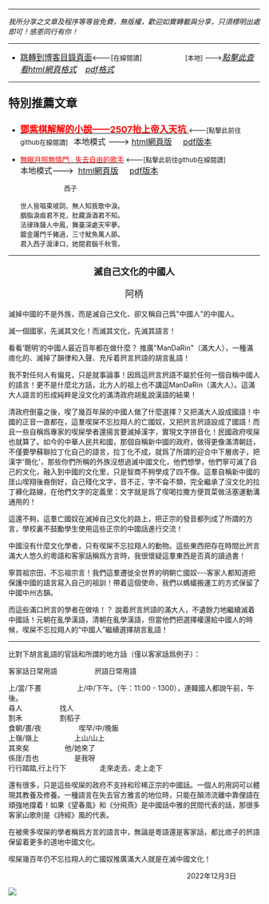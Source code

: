 ***
*我所分享之文章及程序等等皆免費，無版權，歡迎如實轉載與分享，只須標明出處即可！感恩同行有你！* 
****
- [<font size=3>跳轉到博客目錄頁面</font>](../tableOfContent.md)<---[<font size=2>在線閱讀</font>]&nbsp;&nbsp; &nbsp; &nbsp; &nbsp; &nbsp; &nbsp; &nbsp; &nbsp; &nbsp;&nbsp; &nbsp;  <font size=2> [本地] ---></font><font size=3>[*_點擊此查看html網頁格式_*](../tableOfContent.html)&nbsp; &nbsp; [*_pdf格式_*](../tableOfContent.md.pdf)</font>
****

### <p style="font-size: 23px; font-weight:900;">特別推薦文章</p>

- [<font size=4 color=red>**鄧紫棋解解的小說——2507抬上帝入天坑** </font>](https://github.com/brianwchh/worldofheart/blob/main/md_and_html/鄧紫棋解解的小說——2507抬上帝入天坑.md)<font size=2><---[點擊此前往github在線閱讀]</font>&nbsp;&nbsp;  <font size=3>本地模式 --->&nbsp;[html網頁版](../md_and_html/鄧紫棋解解的小說——2507抬上帝入天坑.html) &nbsp;&nbsp;&nbsp; [pdf版本](../md_and_html/鄧紫棋解解的小說——2507抬上帝入天坑.md.pdf) </font>  

- [<font color=red>無眠月照無情門 . 失去自由的歌手</font>](https://github.com/brianwchh/worldofheart/blob/main/md_and_html/%E7%84%A1%E7%9C%A0%E6%9C%88%E7%85%A7%E7%84%A1%E6%83%85%E9%96%80.md)<font size=2> <---[點擊此前往github在線閱讀]</font> &nbsp;&nbsp;&nbsp;&nbsp;&nbsp;&nbsp;&nbsp;&nbsp;&nbsp;&nbsp;&nbsp;&nbsp;&nbsp;&nbsp;&nbsp; <font size=3>本地模式---> &nbsp;[html網頁版](../md_and_html/無眠月照無情門.html) &nbsp;&nbsp;&nbsp; [pdf版本](../md_and_html/無眠月照無情門.md.pdf) </font>

    <p><font size=2>&nbsp; &nbsp; &nbsp; &nbsp; &nbsp; &nbsp; &nbsp; &nbsp; &nbsp; &nbsp; &nbsp; &nbsp; 西子</br></br>世人皆唱東坡詞，無人知我歌中淚。</br>胭脂淚痕君不見，肚藏淚酒君不知。</br>法律珠鍊人中鳳，舞臺深處天牢夢。</br>鍍金屠門千豬過，三寸魷魚萬人舔。</br>君入西子渡津口，她閱君腦千秋雪。</font></p>
    

****
****<p align="center" style="font-size: large;">滅自己文化的中國人</p>****

<p align="center" style="font-size: large;">阿柄</p>


滅掉中國的不是外族，而是滅自己文化、卻又稱自己爲"中國人"的中國人。  

滅一個國家，先滅其文化！而滅其文化，先滅其語言！  

看看‘聰明’的中國人最近百年都在做什麼？ 推廣"ManDaRin"（滿大人），一種滿痞化的、滅掉了韻律和入聲、充斥着屄言屄語的胡言亂語！  

我不對任何人有偏見，只是就事論事！因爲這屄言屄語不屬於任何一個自稱中國人的語言！更不是什麼北方話，北方人的祖上也不講這ManDaRin（滿大人）。這滿大人語言的形成純粹是沒文化的滿清政府胡亂說漢語的結果！  

清政府倒臺之後，喫了幾百年屎的中國人做了什麼選擇？又把滿大人設成國語！中國的正音一直都在，這羣喫屎不忘拉翔人的亡國奴，又把屄言屄語設成了國語！而且一些自稱爲專家的喫屎學者還揚言要滅掉漢字，實現文字拼音化！民國政府喫屎也就算了。如今的中華人民共和國，那個自稱新中國的政府，做得更像滿清朝廷，不僅要學蘇聯拉丁化自己的語言，拉丁化不成，就爲了所謂的迎合中下層痞子，把漢字'簡化'，那些你們所稱的外族沒想過滅中國文化，他們想學，他們寧可滅了自己的文化，融入到中國的文化里，只是智商不夠學成了四不像。這羣自稱新中國的厓山喫翔後裔倒好，自己殘化文字，音不正，字不侖不類，完全繼承了沒文化的拉丁褲化路線，在他們文字的定義里：文字就是爲了喫喝拉撒方便買菜做活塞運動溝通用的！

這還不夠，這羣亡國奴在滅掉自己文化的路上，把正宗的發音都列成了所謂的方言，學校裏不鼓勵學生使用這些正宗的中國話進行交流！   

中國沒有什麼文化學者，只有喫屎不忘拉翔人的動物。這些東西把存在時間比屄言滿大人悠久的粵語和客家話稱爲方言時，我很懷疑這羣東西是否真的讀過書！  

寧買祖宗田，不忘祖宗言！我們這羣遷徙全世界的明朝亡國奴---客家人都知道把保護中國的語言寫入自己的祖訓！帶着這個使命，我們以螞蟻搬運工的方式保留了中國中州古韻。   

而這些滿口屄言的學者在做啥！？ 說着屄言屄語的滿大人，不遺餘力地繼續滅着中國話！元朝在亂學漢語，清朝在亂學漢語，但當他們把選擇權還給中國人的時候，喫屎不忘拉翔人的“中國人”繼續選擇胡言亂語！   

----- 
比對下胡言亂語的官話和所謂的地方話（僅以客家話爲例子）： 

客家話日常用語      &nbsp;&nbsp;&nbsp;&nbsp;&nbsp;&nbsp;&nbsp;&nbsp;&nbsp;&nbsp;&nbsp;&nbsp;&nbsp;&nbsp;&nbsp;&nbsp;&nbsp; 屄語日常用語   

上/當/下晝   &nbsp;&nbsp;&nbsp;&nbsp;&nbsp;&nbsp;&nbsp;&nbsp;&nbsp;&nbsp;&nbsp;&nbsp;&nbsp;&nbsp;&nbsp;&nbsp; 上/中/下午。（午：11:00 - 1300），連韓國人都說午前，午後。    
尋人  &nbsp;&nbsp;&nbsp;&nbsp;&nbsp;&nbsp;&nbsp;&nbsp;&nbsp;&nbsp;&nbsp;&nbsp;&nbsp;&nbsp;&nbsp;&nbsp;&nbsp; 找人    
割禾  &nbsp;&nbsp;&nbsp;&nbsp;&nbsp;&nbsp;&nbsp;&nbsp;&nbsp;&nbsp;&nbsp;&nbsp;&nbsp;&nbsp;&nbsp;&nbsp;&nbsp; 割稻子    
食朝/晝/夜 &nbsp;&nbsp;&nbsp;&nbsp;&nbsp;&nbsp;&nbsp;&nbsp;&nbsp;&nbsp;&nbsp;&nbsp;&nbsp;&nbsp;&nbsp;&nbsp;&nbsp; 喫早/中/晚飯      
上嶺/嶺上 &nbsp;&nbsp;&nbsp;&nbsp;&nbsp;&nbsp;&nbsp;&nbsp;&nbsp;&nbsp;&nbsp;&nbsp;&nbsp;&nbsp;&nbsp;&nbsp;&nbsp;上山/山上   
其來矣 &nbsp;&nbsp;&nbsp;&nbsp;&nbsp;&nbsp;&nbsp;&nbsp;&nbsp;&nbsp;&nbsp;&nbsp;&nbsp;&nbsp;&nbsp;&nbsp;&nbsp;他/她來了  
係厓/吾也 &nbsp;&nbsp;&nbsp;&nbsp;&nbsp;&nbsp;&nbsp;&nbsp;&nbsp;&nbsp;&nbsp;&nbsp;&nbsp;&nbsp;&nbsp;&nbsp;&nbsp;是我呀    
行行踏踏,行上行下&nbsp;&nbsp;&nbsp;&nbsp;&nbsp;&nbsp;&nbsp;&nbsp;&nbsp;&nbsp;&nbsp;&nbsp;&nbsp;&nbsp;&nbsp;&nbsp;&nbsp;走來走去，走上走下   

還有很多，只是這些喫屎的政府不支持和珍稀正宗的中國話。一個人的用詞可以體現其教養及修養。一種語言在失去官方雅言的地位時，只能在顛沛流離中靠俚語在頑強地撐着！如果《望春風》和《分飛燕》是中國話中雅的民間代表的話，那很多客家山歌則是《詩經》風的代表。

在被衆多喫屎的學者稱爲方言的語言中，無論是粵語還是客家話，都比痞子的屄語保留着更多的道地中國文化。

喫屎幾百年仍不忘拉翔人的亡國奴推廣滿大人就是在滅中國文化！

<p align="right"> 2022年12月3日 &nbsp;&nbsp;&nbsp;&nbsp;&nbsp;&nbsp;&nbsp;&nbsp;&nbsp;&nbsp;&nbsp; </p>
</div>




<!-- image area, flex to make it center,it may not work for github, for html and pdf rendering only -->
<div align="center" style="page-break-inside: avoid; margin-top:1px; margin-bottom:1px;"> <!-- pictureWrapper_div add this only to make the bendan github understand -->
  <div class="ImageWrapperFlex" >
   <div class="FlexSide"  ></div>
   <image class="FlexImage"   src='./images/biyu.png'/>
   <div class="FlexSide" ></div>
  </div>
  <p align="center" style="margin:0px;">   </p> 
</div> <!-- end pictureWrapper_div -->



<style>

.ImageWrapperFlex {
    display: flex; 
    flex-direction: row; 
    margin-top: 1px; 
    margin-bottom: 1px;

    width: 100% ;
}

.FlexSide {
    flex-basis: 0px ;
    flex:1;

}



/* large device screen 設置熒幕顯示圖片大小（電腦等大型屏幕）*/
@media only screen and (min-width: 600px) {

    .FlexImage {
        flex-basis: 600px ;
        flex:0;    
        height:auto; 
        max-width: 600px;
        min-width: 600px;
     
    }

}

 /* small device screen 設置熒幕顯示圖片大小（平板手機等屏幕）*/
@media only screen and (max-width: 600px) {
    
    .FlexImage {
        flex-basis: 600px ;
        flex:1;
        height:auto; 
     
    }

}

/* style for print !important 設置打印圖片大小*/
@media print {

    .FlexImage {
        flex-basis: 400px ;
        flex:0;    
        height:auto; 
        max-width: 400px;
        min-width: 400px;
     
    }
}


</style>